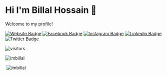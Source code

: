 # Hi I'm Billal Hossain 👋

Welcome to my profile!

[![Website Badge](https://img.shields.io/badge/Website-3b5998?style=flat-square&logo=google-chrome&logoColor=white)](https://billal.dev/)
[![Facebook Badge](https://img.shields.io/badge/-Facebook-0088cc?style=flat-square&logo=Facebook&logoColor=white)](https://www.facebook.com/imbillal/)
[![Instagram Badge](https://img.shields.io/badge/-Instagram-e4405f?style=flat-square&logo=Instagram&logoColor=white)](https://www.instagram.com/imbillal/)
[![Linkedin Badge](https://img.shields.io/badge/-LinkedIn-0e76a8?style=flat-square&logo=Linkedin&logoColor=white)](https://www.linkedin.com/in/imbillal/)
[![Twitter Badge](https://img.shields.io/badge/-Twitter-00acee?style=flat-square&logo=Twitter&logoColor=white)](https://twitter.com/billal_dev)

![visitors](https://visitor-badge.laobi.icu/badge?page_id=imbillal.imbillal)

<p><img  src="https://github-readme-stats.vercel.app/api/top-langs?username=imbillal&show_icons=true&locale=en&layout=compact" alt="imbillal" /></p>
<p>&nbsp;<img src="https://github-readme-stats.vercel.app/api?username=imbillal&show_icons=true&locale=en" alt="imbillal" /></p>

